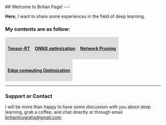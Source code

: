  <link href="style.css" rel="stylesheet"></link>
## Welcome to Brilian Page!
---
<p><b>Here</b>, I want to share some experiences in the field of deep learning.</p>

### My contents are as follow:

<style>
div {
  list-style-type: none;
  margin: 0;
  padding: 0;
  width: 100%;
  overflow: hidden;
  alignment: justify;
}
li {
  float: left;
  display: block;
  padding: 8px;
  background-color: #DDDDDD;
}
</style>

<div>
  <li><a href="tensorrt/"><h4>Tensor-RT</h4></a></li>
  <li><a href="onnxopt/"><h4>ONNX optimization</h4></a></li>
  <li><a href="netprune/"><h4>Network Pruning</h4></a></li>
  <li><a href="edgeopt/"><h4>Edge computing Optimization</h4></a></li>
</div>


---
### Support or Contact
I will be more than happy to have some discussion with you about deep learning, grab a coffee, and chat directly or through email <briliantnugraha@gmail.com>.